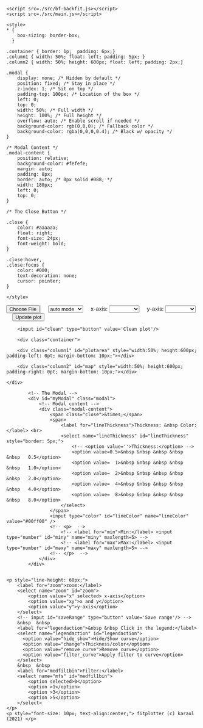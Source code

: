 <!DOCTYPE html>
<html>

<head>
	<meta charset="UTF-8">
	<meta name="viewport" content="width=device-width, initial-scale=1">
	<link rel="stylesheet" href="./src/leaflet/dist/leaflet.css" />
	<script src="./src/leaflet/dist/leaflet.js"></script>
	<script type="text/javascript" src="./src/canvasjs/canvasjs.min.js"></script>

	<script src=./src/bf-backfit.js></script>
	<script src=./src/main.js></script>

	<style>
	* {
		box-sizing: border-box;
	  }

	.container { border: 1p;  padding: 6px;}
	.column1 { width: 50%; float: left; padding: 5px; }	
	.column2 { width: 50%; height: 600px; float: left; padding: 2px;}  

	.modal {
  		display: none; /* Hidden by default */
  		position: fixed; /* Stay in place */
  		z-index: 1; /* Sit on top */
		padding-top: 100px; /* Location of the box */
		left: 0;
		top: 0;
		width: 50%; /* Full width */
		height: 100%; /* Full height */
		overflow: auto; /* Enable scroll if needed */
  		background-color: rgb(0,0,0); /* Fallback color */
  		background-color: rgba(0,0,0,0.4); /* Black w/ opacity */
	}

	/* Modal Content */
	.modal-content {
  		position: relative;
  		background-color: #fefefe;
  		margin: auto;
  		padding: 8px;
  		border: auto; /* 0px solid #088; */
  		width: 180px;
  		left: 0;
  		top: 0;
	}

	/* The Close Button */

	.close {
  		color: #aaaaaa;
  		float: right;
  		font-size: 24px;
  		font-weight: bold;
	}

	.close:hover,
	.close:focus {
  		color: #000;
  		text-decoration: none;
  		cursor: pointer;
	}

	</style>

</head>

<body>
		<input id="myfile" type="file" value="" accept=".fit" 
			style="padding: 0px; width:24mm; background: #ddd; size: 1"/>
		&nbsp &nbsp 
		<select name="mode" id="openmode"> 
			<option value="automode"> auto mode</option>
			<option value="manualmode">manual add</option>
		</select>
		&nbsp  &nbsp 
		<label for="xaxis">x-axis:</label>
		<select name="x" id="xaxis" style="min-width: 80px">
		</select>
		&nbsp  &nbsp 
		<label for="ylist">y-axis:</label>
		<select name="y" id="ylist" style="min-width: 80px"></select>
		&nbsp  &nbsp 
		<input id="update" type="button" value='Update plot'/> 
		
		<input id="clean" type="button" value='Clean plot'/> 
	
		<div class="container">

		<div class="column1" id="plotarea" style="width:50%; height:600px; padding-left: 0pt; margin-bottom: 10px;"></div>

		<div class="column2" id="map" style="width:50%; height:600px; padding-right: 0pt; margin-bottom: 10px;"></div>

	</div>

			<!-- The Modal -->
			<div id="myModal" class="modal">
				<!-- Modal content -->
				<div class="modal-content">
	  				<span class="close">&times;</span>
		   			<span>
		   				<label for="lineThickness">Thickness: &nbsp Color:</label> <br>
		   				<select name="lineThickness" id="lineThickness" style="border: 5px;">
			  				<!-- <option value=''>Thickness:</option> -->
			  				<option value=0.5>&nbsp &nbsp &nbsp &nbsp &nbsp   0.5</option>
			  				<option value=  1>&nbsp &nbsp &nbsp &nbsp &nbsp   1.0</option>
			  				<option value=  2>&nbsp &nbsp &nbsp &nbsp &nbsp   2.0</option>
			  				<option value=  4>&nbsp &nbsp &nbsp &nbsp &nbsp   4.0</option>
			  				<option value=  8>&nbsp &nbsp &nbsp &nbsp &nbsp   8.0</option>            
		  				</select>  
		  			</span>
		  			<input type="color" id="lineColοr" name="lineColοr" value="#00ff00" />
					<!-- <p>  -->
						<!-- <label for="min">Min:</label> <input type="number" id="miny" name="miny" maxlength=5> -->
						<!-- <label for="max">Max:</label> <input type="number" id="maxy" name="maxy" maxlength=5> -->
					<!-- </p>  -->
  				</div>  
			</div>


	<p style="line-height: 60px;"> 
		<label for="zoom">zoom:</label>
		<select name="zoom" id="zoom"> 
			<option value="x" selected> x-axis</option>
			<option value="xy">x and y</option>
			<option value="y">y-axis</option>
		</select>
		<!-- input id="saveRange" type="button" value='Save range'/> -->
		&nbsp  &nbsp 
		<label for="legendaction">&nbsp &nbsp Click in the legend:</label>
		<select name="legendaction" id="legendaction">
		  <option value="hide_show">Hide/Show curve</option>
		  <option value="change">Thickness/color</option>
		  <option value="remove_curve">Remove curve</option>
		  <option value="filter_curve">Apply filter to curve</option>
		</select>
		&nbsp  &nbsp 
		<label for="medfil1bin">Filter:</label> 
		<select name="mfs" id="medfil1bin">
			<option selected>0</option> 
			<option >1</option>
			<option >3</option>
			<option >5</option>
		</select>			
	</p>
	<p style="font-size: 10px; text-align:center;"> fitplotter (c) karaul (2021) </p>

</body>

</html>